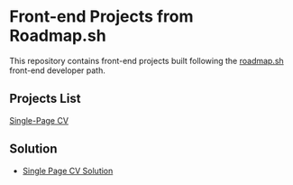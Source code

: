 # Front-end Projects from Roadmap.sh

This repository contains front-end projects built following the [roadmap.sh](https://roadmap.sh/) front-end developer path.

## Projects List

[Single-Page CV](https://roadmap.sh/projects/single-page-cv)

## Solution 
- [Single Page CV Solution](https://github.com/Code7904/Code7904/tree/main/Developer%20Roadmaps/Single%20Page%20CV)